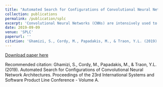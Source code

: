 ```yaml
---
title: "Automated Search for Configurations of Convolutional Neural Network Architectures"
collection: publications
permalink: /publication/splc
excerpt: 'Convolutional Neural Networks (CNNs) are intensively used to solve a wide variety of complex problems. Although powerful, such systems require manual configuration and tuning. To this end, we view CNNs as configurable systems and propose an end-to-end framework that allows the configuration, evaluation and automated search for CNN architectures. Therefore, our contribution is threefold. First, we model the variability of CNN architectures with a Feature Model (FM) that generalizes over existing architectures. Each valid configuration of the FM corresponds to a valid CNN model that can be built and trained. Second, we implement, on top of Tensorflow, an automated procedure to deploy, train and evaluate the performance of a configured model. Third, we propose a method to search for configurations and demonstrate that it leads to good CNN models. We evaluate our method by applying it on image classification tasks (MNIST, CIFAR-10) and show that, with limited amount of computation and training, our method can identify high-performing architectures (with high accuracy). We also demonstrate that we outperform existing state-of-the-art architectures handcrafted by ML researchers. Our FM and framework have been released to support replication and future research.'
date: 2019-09-09
venue: 'SPLC'
paperurl: ''
citation: 'Ghamizi, S., Cordy, M., Papadakis, M., & Traon, Y.L. (2019). Automated Search for Configurations of Convolutional Neural Network Architectures. Proceedings of the 23rd International Systems and Software Product Line Conference - Volume A.'
---
```

[Download paper here](https://www.semanticscholar.org/paper/Automated-Search-for-Configurations-of-Neural-Ghamizi-Cordy/454cbd438765731ababe434071d29a6a8f76c0e5)


Recommended citation: Ghamizi, S., Cordy, M., Papadakis, M., & Traon, Y.L. (2019). Automated Search for Configurations of Convolutional Neural Network Architectures. Proceedings of the 23rd International Systems and Software Product Line Conference - Volume A.
